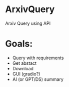 # ArxivQuery
 Arxiv Query using API

# Goals:
- Query with requirements
- Get abstact
- Download
- GUI (gradio?)
- AI (or GPT/DS) summary